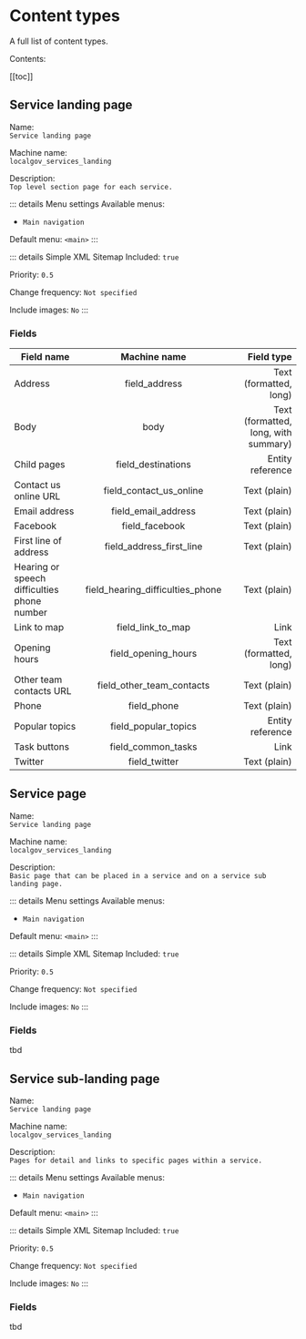# Content types

A full list of content types.

Contents:

[[toc]]

## Service landing page

Name:  
`Service landing page`  

Machine name:  
`localgov_services_landing`

Description:  
`Top level section page for each service.`

::: details Menu settings
Available menus: 

* `Main navigation`

Default menu: `<main>`
:::

::: details Simple XML Sitemap
Included: `true`

Priority: `0.5`

Change frequency: `Not specified`

Include images: `No`
:::


### Fields

| Field name  | Machine name  | Field type              |
| ----------- |:-------------:| -----------------------:|
| Address     | field_address | Text (formatted, long)  |
| Body | body | Text (formatted, long, with summary) |
|Child pages | field_destinations | Entity reference |
| Contact us online URL | field_contact_us_online | Text (plain) |
| Email address | field_email_address | Text (plain) |
| Facebook | field_facebook | Text (plain) |
| First line of address | field_address_first_line | Text (plain) |
| Hearing or speech difficulties phone number | field_hearing_difficulties_phone | Text (plain) |
| Link to map | field_link_to_map | Link |
| Opening hours | field_opening_hours | Text (formatted, long) |
| Other team contacts URL | field_other_team_contacts | Text (plain) |
| Phone | field_phone | Text (plain) |
| Popular topics | field_popular_topics | Entity reference |
| Task buttons | field_common_tasks | Link |
| Twitter | field_twitter | Text (plain) |

## Service page

Name:  
`Service landing page`  

Machine name:  
`localgov_services_landing`

Description:  
`Basic page that can be placed in a service and on a service sub landing page.`

::: details Menu settings
Available menus: 

* `Main navigation`

Default menu: `<main>`
:::

::: details Simple XML Sitemap
Included: `true`

Priority: `0.5`

Change frequency: `Not specified`

Include images: `No`
:::

### Fields

tbd

## Service sub-landing page

Name:  
`Service landing page`  

Machine name:  
`localgov_services_landing`

Description:  
`Pages for detail and links to specific pages within a service.`

::: details Menu settings
Available menus: 

* `Main navigation`

Default menu: `<main>`
:::

::: details Simple XML Sitemap
Included: `true`

Priority: `0.5`

Change frequency: `Not specified`

Include images: `No`
:::

### Fields

tbd
